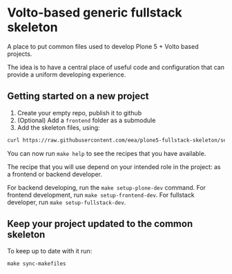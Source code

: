 # Volto-based generic fullstack skeleton

A place to put common files used to develop Plone 5 + Volto based projects.

The idea is to have a central place of useful code and configuration that can
provide a uniform developing experience.

## Getting started on a new project

1. Create your empty repo, publish it to github
2. (Optional) Add a `frontend` folder as a submodule
3. Add the skeleton files, using:

```sh
curl https://raw.githubusercontent.com/eea/plone5-fullstack-skeleton/setup.sh | bash -
```

You can now run `make help` to see the recipes that you have available.

The recipe that you will use depend on your intended role in the project: as
a frontend or backend developer.

For backend developing, run the `make setup-plone-dev` command. For frontend
development, run `make setup-frontend-dev`. For fullstack developer, run `make
setup-fullstack-dev`.

## Keep your project updated to the common skeleton

To keep up to date with it run:

```
make sync-makefiles
```
